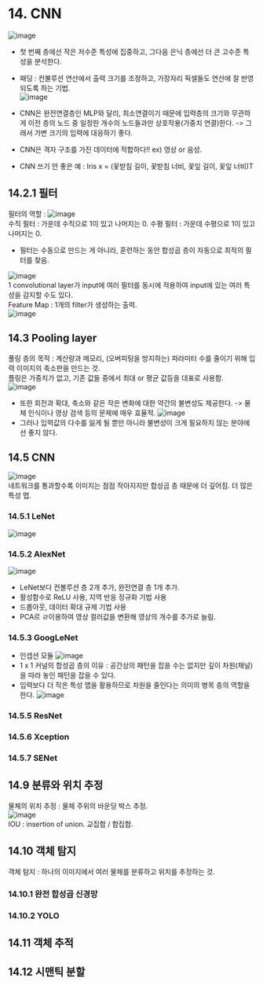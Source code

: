 # 14. CNN  
![image](https://github.com/user-attachments/assets/781b8370-5c12-44b1-86c7-68fb10b0ca8d)
 - 첫 번째 층에선 작은 저수준 특성에 집중하고, 그다음 은닉 층에선 더 큰 고수준 특성을 분석한다.
 - 패딩 : 컨볼루션 연산에서 출력 크기를 조정하고, 가장자리 픽셀들도 연산에 잘 반영되도록 하는 기법.  
![image](https://github.com/user-attachments/assets/b0595c93-af55-40a3-a7e0-2d4da776ab0b)  

 - CNN은 완전연결층인 MLP와 달리, 희소연결이기 때문에 입력층의 크기와 무관하게 이전 층의 노드 중 일정한 개수의 노드들과만 상호작용(가중치 연결)한다.
   -> 그래서 가변 크기의 입력에 대응하기 좋다.
   
 
 - CNN은 격자 구조를 가진 데이터에 적합하다!! ex) 영상 or 음성.
 - CNN 쓰기 안 좋은 예 : Iris x = (꽃받침 길이, 꽃받침 너비, 꽃잎 길이, 꽃잎 너비)T

## 14.2.1 필터  
필터의 역할 : ![image](https://github.com/user-attachments/assets/7f640855-68b8-4844-bffa-6e94c8224302)  
수직 필터 : 가운데 수직으로 1이 있고 나머지는 0. 수평 필터 : 가운데 수평으로 1이 있고 나머지는 0.  
 - 필터는 수동으로 만드는 게 아니라, 훈련하는 동안 합성곱 층이 자동으로 최적의 필터를 찾음.

![image](https://github.com/user-attachments/assets/8cc83a13-8031-435a-8e69-b92867807974)  
1 convolutional layer가 input에 여러 필터를 동시에 적용하여 input에 있는 여러 특성을 감지할 수도 있다.  
Feature Map : 1개의 filter가 생성하는 출력.  
![image](https://github.com/user-attachments/assets/12515a78-a2ba-44b2-8a78-361d528ce2ba)  

## 14.3 Pooling layer  
풀링 층의 목적 : 계산량과 메모리, (오버피팅을 방지하는) 파라미터 수를 줄이기 위해 입력 이미지의 축소판을 만드는 것.  
플링은 가중치가 없고, 기존 값들 중에서 최대 or 평균 값등을 대표로 사용함.  
![image](https://github.com/user-attachments/assets/2e33c534-70cf-4705-ac38-c76947b3a66d)  
 - 또한 회전과 확대, 축소와 같은 작은 변화에 대한 약간의 불변성도 제공한다.
   -> 물체 인식이나 영상 검색 등의 문제에 매우 효율적.
![image](https://github.com/user-attachments/assets/d3d5dacb-3956-4e25-a307-b5912db5b79e)  
 - 그러나 입력값의 다수를 잃게 될 뿐만 아니라 불변성이 크게 필요하지 않는 분야에선 좋지 않다.

## 14.5 CNN  
![image](https://github.com/user-attachments/assets/d272b994-9652-44c6-a95c-bba73176c75c)  
네트워크를 통과할수록 이미지는 점점 작아지지만 합성곱 층 때문에 더 깊어짐. 더 많은 특성 맵.  

### 14.5.1 LeNet  
![image](https://github.com/user-attachments/assets/7f518691-373b-4a12-b77b-605cc73fd9ac)  
### 14.5.2 AlexNet  
![image](https://github.com/user-attachments/assets/e72a5cdd-30af-48db-9677-317b0dccf87d)  
 - LeNet보다 컨볼루션 층 2개 추가, 완전연결 층 1개 추가.
 - 활성함수로 ReLU 사용, 지역 반응 정규화 기법 사용
 - 드롭아웃, 데이터 확대 규제 기법 사용
 - PCA르 ㄹ이용하여 영상 컬러값을 변환해 영상의 개수를 추가로 늘림.
### 14.5.3 GoogLeNet  
 - 인셉션 모듈
![image](https://github.com/user-attachments/assets/bb4e2c5e-c0f7-46c8-8b24-a3025583375b)  
 - 1 x 1 커널의 합성곱 층의 이유 : 공간상의 패턴을 잡을 수는 없지만 깊이 차원(채널)을 따라 놓인 패턴을 잡을 수 있다.
 - 입력보다 더 작은 특성 맵을 활용하므로 차원을 줄인다는 의미의 병목 층의 역할을 한다.
![image](https://github.com/user-attachments/assets/6c599aae-658f-47e2-9435-3ab9ef95aa63)
### 14.5.5 ResNet  

### 14.5.6 Xception  

### 14.5.7 SENet  


## 14.9 분류와 위치 추정  
물체의 위치 추정 : 물체 주위의 바운딩 박스 추정.  
![image](https://github.com/user-attachments/assets/6551df57-f99e-402e-ab91-911fd2dc8657)  
IOU : insertion of union. 교집합 / 합집합.  

## 14.10 객체 탐지  
객체 탐지 : 하나의 이미지에서 여러 물체를 분류하고 위치를 추정하는 것.  
### 14.10.1 완전 합성곱 신경망  

### 14.10.2 YOLO  

## 14.11 객체 추적  

## 14.12 시맨틱 분할  








